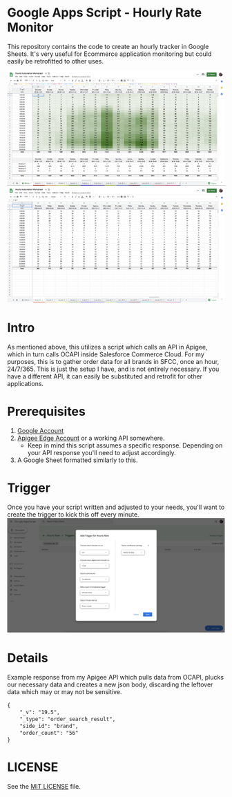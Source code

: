 # Google Apps Script - Hourly Rate Monitor
This repository contains the code to create an hourly tracker in Google Sheets. It's very useful for Ecommerce application monitoring but could easily be retrofitted to other uses.

![](images/rollup-sheet.png)
![](images/brand-sheet.png)

# Intro
As mentioned above, this utilizes a script which calls an API in Apigee, which in turn calls OCAPI inside Salesforce Commerce Cloud. For my purposes, this is to gather order data for all brands in SFCC, once an hour, 24/7/365. This is just the setup I have, and is not entirely necessary. If you have a different API, it can easily be substituted and retrofit for other applications.

# Prerequisites
1. [Google Account](https://accounts.google.com/)
2. [Apigee Edge Account](https://login.apigee.com/login) or a working API somewhere.
    * Keep in mind this script assumes a specific response. Depending on your API response you'll need to adjust accordingly.
3. A Google Sheet formatted similarly to this.

# Trigger
Once you have your script written and adjusted to your needs, you'll want to create the trigger to kick this off every minute.
![](images/script-trigger.png)

# Details
Example response from my Apigee API which pulls data from OCAPI, plucks our necessary data and creates a new json body, discarding the leftover data which may or may not be sensitive.
```
{
    "_v": "19.5",
    "_type": "order_search_result",
    "side_id": "brand",
    "order_count": "56"
}
```

# LICENSE
See the [MIT LICENSE](https://github.com/nighthauk/appsscript-rate-monitor/blob/master/LICENSE) file.
